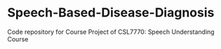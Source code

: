 # Speech-Based-Disease-Diagnosis
Code repository for Course Project of CSL7770: Speech Understanding Course
